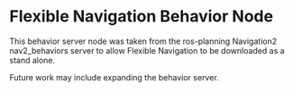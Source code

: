 Flexible Navigation Behavior Node
=================================

This behavior server node was taken from the ros-planning Navigation2 nav2_behaviors server to allow Flexible Navigation to be downloaded as a stand alone.

Future work may include expanding the behavior server.

[Navigation2]: https://github.com/ros-planning/navigation2
